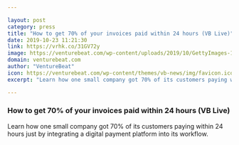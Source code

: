 ```yaml
---

layout: post
category: press
title: "How to get 70% of your invoices paid within 24 hours (VB Live)"
date: 2019-10-23 11:21:30
link: https://vrhk.co/31GV72y
image: https://venturebeat.com/wp-content/uploads/2019/10/GettyImages-1180244552.jpg?w=1200&strip=all
domain: venturebeat.com
author: "VentureBeat"
icon: https://venturebeat.com/wp-content/themes/vb-news/img/favicon.ico
excerpt: "Learn how one small company got 70% of its customers paying within 24 hours just by integrating a digital payment platform into its workflow."

---
```


### How to get 70% of your invoices paid within 24 hours (VB Live)

Learn how one small company got 70% of its customers paying within 24 hours just by integrating a digital payment platform into its workflow.
